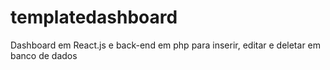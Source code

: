 # templatedashboard
Dashboard em React.js e back-end em php para inserir, editar e deletar em banco de dados

